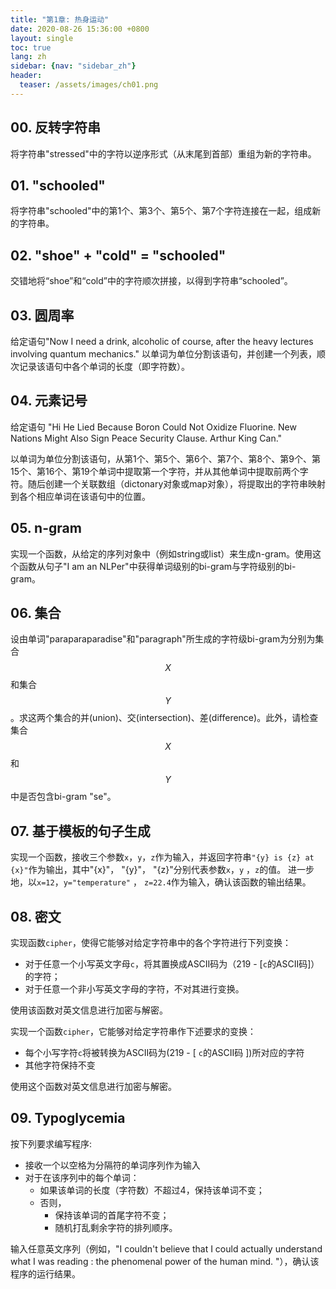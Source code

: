 ```yaml
---
title: "第1章: 热身运动"
date: 2020-08-26 15:36:00 +0800
layout: single
toc: true
lang: zh
sidebar: {nav: "sidebar_zh"}
header:
  teaser: /assets/images/ch01.png
---
```


## 00. 反转字符串
将字符串"stressed"中的字符以逆序形式（从末尾到首部）重组为新的字符串。

## 01. "schooled"
将字符串"schooled"中的第1个、第3个、第5个、第7个字符连接在一起，组成新的字符串。

## 02. "shoe" + "cold" = "schooled"
交错地将“shoe”和“cold”中的字符顺次拼接，以得到字符串“schooled”。

## 03. 圆周率
给定语句"Now I need a drink, alcoholic of course, after the heavy lectures involving quantum mechanics." 
以单词为单位分割该语句，并创建一个列表，顺次记录该语句中各个单词的长度（即字符数）。

## 04. 元素记号
给定语句 "Hi He Lied Because Boron Could Not Oxidize Fluorine. New Nations Might Also Sign Peace Security Clause. Arthur King Can."

以单词为单位分割该语句，从第1个、第5个、第6个、第7个、第8个、第9个、第15个、第16个、第19个单词中提取第一个字符，并从其他单词中提取前两个字符。随后创建一个关联数组（dictonary对象或map对象），将提取出的字符串映射到各个相应单词在该语句中的位置。

## 05. n-gram
实现一个函数，从给定的序列对象中（例如string或list）来生成n-gram。使用这个函数从句子"I am an NLPer"中获得单词级别的bi-gram与字符级别的bi-gram。

## 06. 集合
设由单词"paraparaparadise"和"paragraph"所生成的字符级bi-gram为分别为集合$$X$$和集合$$Y$$。求这两个集合的并(union)、交(intersection)、差(difference)。此外，请检查集合$$X$$和$$Y$$中是否包含bi-gram "se"。

## 07. 基于模板的句子生成
实现一个函数，接收三个参数`x`，`y`，`z`作为输入，并返回字符串`"{y} is {z} at {x}"`作为输出，其中"{x}"， "{y}"， "{z}"分别代表参数`x`，`y` ，`z`的值。
进一步地，以`x=12`，`y="temperature"` ， `z=22.4`作为输入，确认该函数的输出结果。


## 08. 密文
实现函数`cipher`，使得它能够对给定字符串中的各个字符进行下列变换：
* 对于任意一个小写英文字母`c`，将其置换成ASCII码为（219 - [`c`的ASCII码]）的字符；
* 对于任意一个非小写英文字母的字符，不对其进行变换。

使用该函数对英文信息进行加密与解密。

实现一个函数`cipher`，它能够对给定字符串作下述要求的变换：

* 每个小写字符`c`将被转换为ASCII码为(219 - [ `c`的ASCII码 ])所对应的字符
* 其他字符保持不变

使用这个函数对英文信息进行加密与解密。


## 09. Typoglycemia
按下列要求编写程序:

+ 接收一个以空格为分隔符的单词序列作为输入
+ 对于在该序列中的每个单词：
    + 如果该单词的长度（字符数）不超过4，保持该单词不变；
    + 否则，
        + 保持该单词的首尾字符不变；
        + 随机打乱剩余字符的排列顺序。

输入任意英文序列（例如，"I couldn't believe that I could actually understand what I was reading : the phenomenal power of the human mind. "），确认该程序的运行结果。